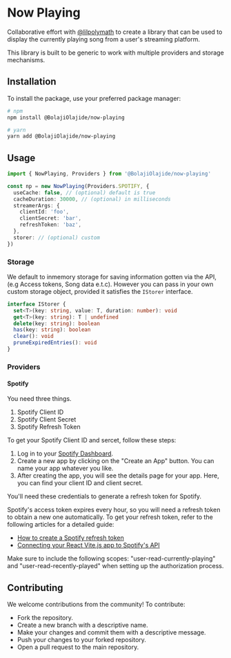 # Now Playing

Collaborative effort with [@lilpolymath](https://github.com/lilpolymath) to create a library that can be used to display
the currently playing song from a user's streaming platform.

This library is built to be generic to work with multiple providers and storage mechanisms.

## Installation

To install the package, use your preferred package manager:

```bash
# npm
npm install @BolajiOlajide/now-playing

# yarn
yarn add @BolajiOlajide/now-playing
```

## Usage

```ts
import { NowPlaying, Providers } from '@BolajiOlajide/now-playing'

const np = new NowPlaying(Providers.SPOTIFY, {
  useCache: false, // (optional) default is true
  cacheDuration: 30000, // (optional) in milliseconds
  streamerArgs: {
    clientId: 'foo',
    clientSecret: 'bar',
    refreshToken: 'baz',
  },
  storer: // (optional) custom
})
```

### Storage

We default to inmemory storage for saving information gotten via the API, (e.g Access tokens, Song data e.t.c).
However you can pass in your own custom storage object, provided it satisfies the `IStorer` interface.

```ts
interface IStorer {
  set<T>(key: string, value: T, duration: number): void
  get<T>(key: string): T | undefined
  delete(key: string): boolean
  has(key: string): boolean
  clear(): void
  pruneExpiredEntries(): void
}
```

### Providers

#### Spotify

You need three things.

1. Spotify Client ID
2. Spotify Client Secret
3. Spotify Refresh Token

To get your Spotify Client ID and sercet, follow these steps:

1. Log in to your [Spotify Dashboard](https://developer.spotify.com/dashboard/applications).
2. Create a new app by clicking on the "Create an App" button. You can name your app whatever you like.
3. After creating the app, you will see the details page for your app. Here, you can find your client ID and client secret.

You'll need these credentials to generate a refresh token for Spotify.

Spotify's access token expires every hour, so you will need a refresh token to obtain a new one automatically. To get your refresh token, refer to the following articles for a detailed guide:

- [How to create a Spotify refresh token](https://benwiz.com/blog/create-spotify-refresh-token/)
- [Connecting your React Vite.js app to Spotify's API](https://reine.hashnode.dev/how-to-connect-your-react-vitejs-app-to-spotifys-api)

Make sure to include the following scopes: "user-read-currently-playing" and "user-read-recently-played" when setting up the authorization process.

## Contributing

We welcome contributions from the community! To contribute:

- Fork the repository.
- Create a new branch with a descriptive name.
- Make your changes and commit them with a descriptive message.
- Push your changes to your forked repository.
- Open a pull request to the main repository.
